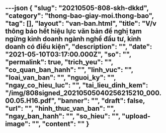 ---json
{
    "slug": "20210505-808-skh-dkkd",
    "category": "thong-bao-giay-moi.thong-bao",
    "tag": [],
    "layout": "van-ban.html",
    "title": "V/v thông báo hết hiệu lực văn bản đề nghị tạm ngừng kinh doanh ngành nghề đầu tư, kinh doanh có điều kiện",
    "description": "",
    "date": "2021-05-10T03:17:00.000Z",
    "so": "",
    "permalink": true,
    "trich_yeu": "",
    "co_quan_ban_hanh": "",
    "linh_vuc": "",
    "loai_van_ban": "",
    "nguoi_ky": "",
    "ngay_co_hieu_luc": "",
    "tai_lieu_dinh_kem": "/img/808signed_20210505040256215210_000.00.05.H16.pdf",
    "banner": "",
    "draft": false,
    "url": "",
    "hinh_thuc_van_ban": "",
    "ngay_ban_hanh": "",
    "so_hieu": "",
    "upload-image": "",
    "__content__": ""
}
---
